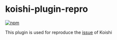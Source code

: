 # koishi-plugin-repro

[![npm](https://img.shields.io/npm/v/koishi-plugin-repro?style=flat-square)](https://www.npmjs.com/package/koishi-plugin-repro)

This plugin is used for reproduce the [issue](https://github.com/koishijs/koishi/issues/1382) of Koishi
